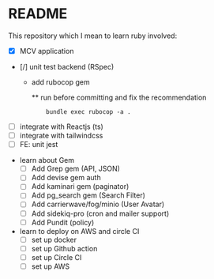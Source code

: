 # README

This repository which I mean to learn ruby involved:

- [x] MCV application
- [/] unit test backend (RSpec)

  - add rubocop gem

    ** run before committing and fix the recommendation

    ```Shell
        bundle exec rubocop -a .
    ```

- [ ] integrate with Reactjs (ts)
- [ ] integrate with tailwindcss
- [ ] FE: unit jest

- learn about Gem
  - [ ] Add Grep gem (API, JSON)
  - [ ] Add devise gem auth
  - [ ] Add kaminari gem (paginator)
  - [ ] Add pg_search gem (Search Filter)
  - [ ] Add carrierwave/fog/minio (User Avatar)
  - [ ] Add sidekiq-pro (cron and mailer support)
  - [ ] Add Pundit (policy)

- learn to deploy on AWS and circle CI
  - [ ] set up docker
  - [ ] set up Github action
  - [ ] set up Circle CI
  - [ ] set up AWS
